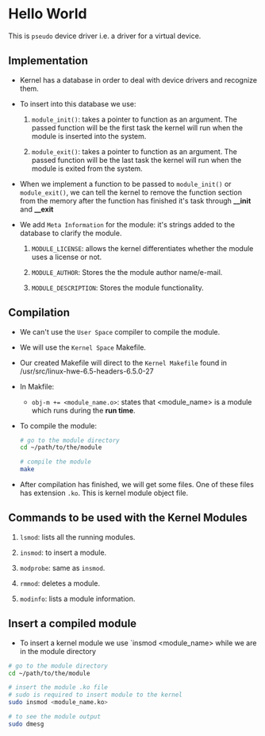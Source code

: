 # Hello World

This is `pseudo` device driver i.e. a driver for a virtual device.

## Implementation

- Kernel has a database in order to deal with device drivers and recognize them.

- To insert into this database we use:

    1. `module_init()`: takes a pointer to function as an argument. The passed function will be the first task the kernel will run when the module is inserted into the system.

    2. `module_exit()`: takes a pointer to function as an argument. The passed function will be the last task the kernel will run when the module is exited from the system.

- When we implement a function to be passed to `module_init()` or `module_exit()`, we can tell the kernel to remove the function section from the memory after the function has finished it's task through **__init** and **__exit**

- We add `Meta Information` for the module: it's strings added to the database to clarify the module.

    1. `MODULE_LICENSE`: allows the kernel differentiates whether the module uses a license or not.

    2. `MODULE_AUTHOR`: Stores the the module author name/e-mail.

    3. `MODULE_DESCRIPTION`: Stores the module functionality.

## Compilation

- We can't use the `User Space` compiler to compile the module.

- We will use the `Kernel Space` Makefile.

- Our created Makefile will direct to the `Kernel Makefile` found in /usr/src/linux-hwe-6.5-headers-6.5.0-27

- In Makfile:

    - `obj-m += <module_name.o>`: states that <module_name> is a module which runs during the **run time**.

- To compile the module:
    ```bash
    # go to the module directory
    cd ~/path/to/the/module

    # compile the module
    make
    ```
- After compilation has finished, we will get some files. One of these files has extension `.ko`. This is kernel module object file.

## Commands to be used with the Kernel Modules

1. `lsmod`: lists all the running modules.

2. `insmod`: to insert a module.

3. `modprobe`: same as `insmod`.

4. `rmmod`: deletes a module.

5. `modinfo`: lists a module information.

## Insert a compiled module

- To insert a kernel module we use `insmod <module_name> while we are in the module directory

```bash
# go to the module directory
cd ~/path/to/the/module

# insert the module .ko file
# sudo is required to insert module to the kernel
sudo insmod <module_name.ko>

# to see the module output
sudo dmesg
```



